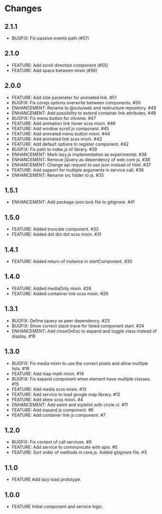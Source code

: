 # Changes

## 2.1.1

 - BUGFIX: Fix passive events path (#57)

## 2.1.0

 - FEATURE: Add scroll direction component (#55)
 - FEATURE: Add space between mixin (#56)

## 2.0.0

 - FEATURE: Add size parameter for animated link. #51
 - BUGFIX: Fix corejs options overwrite between components. #50
 - ENHANCEMENT: Rename to @sulu/web and restructure repository. #49
 - ENHANCEMENT: Add possibility to extend container link attributes. #48
 - BUGFIX: Fix menu button for chrome. #47
 - FEATURE: Add animation link hover scss mixin. #46
 - FEATURE: Add window scroll js component. #45
 - FEATURE: Add animated menu button mixin. #44
 - FEATURE: Add animated link scss mixin. #43
 - FEATURE: Add default options to register component. #42
 - BUGFIX: Fix path to index.js of library. #39 
 - ENHANCEMENT: Mark lazy.js implementation as experimental. #38
 - ENHANCEMENT: Remove jQuery as dependency of web core js. #38
 - ENHANCEMENT: Change api request to use json instead of html. #37
 - FEATURE: Add support for multiple arguments in service call. #36
 - ENHANCEMENT: Rename src folder to js. #35

## 1.5.1

 - ENHANCEMENT: Add package-json.lock file to gitignore. #41

## 1.5.0

 - FEATURE: Added truncate component. #32
 - FEATURE: Added dot dot dot scss mixin. #31

## 1.4.1

 - FEATURE: Added return of instance in startComponent. #30

## 1.4.0

 - FEATURE: Added mediaOnly mixin. #28
 - FEATURE: Added contaiiner link scss mixin. #26

## 1.3.1

 - BUGFIX: Define jquery as peer dependency. #23
 - BUGFIX: Show correct stack trace for failed component start. #24
 - ENHANCEMENT: Add closeOnEsc to expand and toggle class instead of display. #19

## 1.3.0

 - BUGFIX: Fix media mixin to use the correct pixels and allow multiple lists. #16
 - FEATURE: Add map math mixin. #14
 - BUGFIX: Fix expand component when element have multiple classes. #15
 - FEATURE: Add media scss mixin. #13
 - FEATURE: Add service to load google map library. #12
 - FEATURE: Add skew scss mixin. #4
 - ENHANCEMENT: Add eslint and stylelint with circle ci. #11
 - FEATURE: Add expand js component. #6
 - FEATURE: Add container link js component. #7

## 1.2.0

 - BUGFIX: Fix context of call services. #9
 - FEATURE: Add service to communicate with apis. #5
 - FEATURE: Sort order of methods in core.js. Added gitignore file. #3

## 1.1.0

 - FEATURE Add lazy load prototype.

## 1.0.0

 - FEATURE Initial component and service logic.
